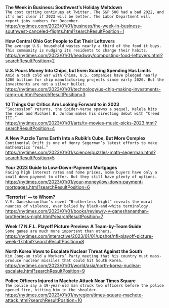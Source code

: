 **The Week in Business: Southwest’s Holiday Meltdown**\
`The cost cutting continues at Twitter. The S&P 500 had a bad 2022, and it’s not clear if 2023 will be better. The Labor Department will report jobs numbers for December.`\
https://nytimes.com/2023/01/01/business/the-week-in-business-southwest-canceled-flights.html?searchResultPosition=1

**How Central Ohio Got People to Eat Their Leftovers**\
`The average U.S. household wastes nearly a third of the food it buys. This community is nudging its residents to change their habits.`\
https://nytimes.com/2023/01/01/headway/composting-food-leftovers.html?searchResultPosition=2

**U.S. Pours Money Into Chips, but Even Soaring Spending Has Limits**\
`Amid a tech cold war with China, U.S. companies have pledged nearly $200 billion for chip manufacturing projects since early 2020. But the investments are not a silver bullet.`\
https://nytimes.com/2023/01/01/technology/us-chip-making-investments-ramp-up.html?searchResultPosition=3

**10 Things Our Critics Are Looking Forward to in 2023**\
`“Succession” returns, the Spider-Verse spawns a sequel, Kelela hits the road and Michael B. Jordan makes his directing debut with “Creed III.”`\
https://nytimes.com/2023/01/01/arts/tv-movies-music-picks-2023.html?searchResultPosition=4

**A New Puzzle Turns Earth Into a Rubik’s Cube, But More Complex**\
`Continental Drift is one of Henry Segerman’s latest efforts to make mathematics “real.”`\
https://nytimes.com/2023/01/01/science/puzzles-math-segerman.html?searchResultPosition=5

**Your 2023 Guide to Low-Down-Payment Mortgages**\
`Facing high interest rates and home prices, some buyers have only a small down payment to offer. But they still have plenty of options.`\
https://nytimes.com/2023/01/01/your-money/low-down-payment-mortgages.html?searchResultPosition=6

**‘Terrorist’ — to Whom?**\
`V.V. Ganeshananthan’s novel “Brotherless Night” reveals the moral nuances of violence, ever belied by black-and-white terminology.`\
https://nytimes.com/2023/01/01/books/review/v-v-ganeshananthan-brotherless-night.html?searchResultPosition=7

**Week 17 N.F.L. Playoff Picture Preview: A Team-by-Team Guide**\
`Some games are much more important than others.`\
https://nytimes.com/interactive/2023/01/01/upshot/nfl-playoff-picture-week-17.html?searchResultPosition=8

**North Korea Vows to Escalate Nuclear Threat Against the South**\
`Kim Jong-un told a Workers’ Party meeting that his country must mass-produce nuclear missiles that could hit South Korea.`\
https://nytimes.com/2023/01/01/world/asia/north-korea-nuclear-escalate.html?searchResultPosition=9

**Police Officers Injured in Machete Attack Near Times Square**\
`The police say a 19-year-old man struck two officers before the police opened fire, hitting him in the shoulder.`\
https://nytimes.com/2023/01/01/nyregion/times-square-machete-attack.html?searchResultPosition=10

